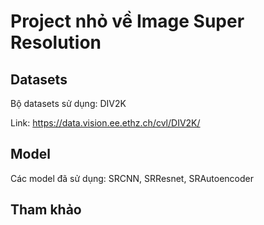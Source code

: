 # Project nhỏ về Image Super Resolution

## Datasets

Bộ datasets sử dụng: DIV2K

Link: https://data.vision.ee.ethz.ch/cvl/DIV2K/

## Model

Các model đã sử dụng: SRCNN, SRResnet, SRAutoencoder

## Tham khảo
